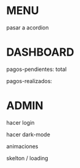
MENU
=====
pasar a acordion

DASHBOARD 
==========
pagos-pendientes: 
    total
    
pagos-realizados: 

ADMIN
======

hacer login

hacer dark-mode

animaciones

skelton / loading